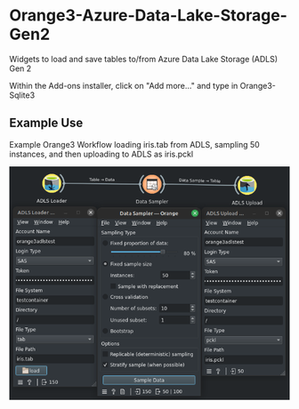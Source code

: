 # Orange3-Azure-Data-Lake-Storage-Gen2

Widgets to load and save tables to/from Azure Data Lake Storage (ADLS) Gen 2

Within the Add-ons installer, click on "Add more..." and type in Orange3-Sqlite3

## Example Use

Example Orange3 Workflow loading iris.tab from ADLS, sampling 50 instances, and then uploading to ADLS as iris.pckl

![Example Orange3 Workflow loading iris.tab from ADLS, sampling 50 instances, and then uploading to ADLS as iris.pckl](https://github.com/chrislee35/orange3-azure-data-lake-storage-gen2/blob/main/img/example.png?raw=true)
